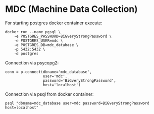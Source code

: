 MDC (Machine Data Collection)
=============================

For starting postgres docker container execute:

    docker run --name pgsql \
        -e POSTGRES_PASSWORD=BiGveryStrongPassword \
        -e POSTGRES_USER=mdc \
        -e POSTGRES_DB=mdc_database \
        -p 5432:5432 \
        -d postgres


Connection via psycopg2:

    conn = p.connect(dbname='mdc_database', 
                     user='mdc', 
                     password='BiGveryStrongPassword', 
                     host='localhost')
                     
Connection via psql from docker container:

    psql "dbname=mdc_database user=mdc password=BiGveryStrongPassword 
    host=localhost"

